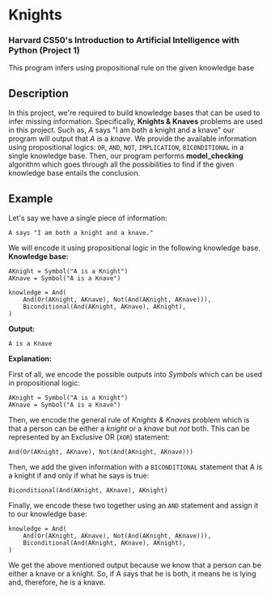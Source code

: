 # Knights
### Harvard CS50's Introduction to Artificial Intelligence with Python (Project 1)
This program infers using propositional rule on the given knowledge base

## Description
In this project, we're required to build knowledge bases that can be used to infer missing information. Specifically, **Knights & Knaves** problems are used in this project. Such as, *A* says "I am both a knight and a knave" our program will output that *A* is a *knave*. We provide the available information using propositional logics: `OR`, `AND`, `NOT`, `IMPLICATION`, `BICONDITIONAL` in a single knowledge base. Then, our program performs **model_checking** algorithm which goes through all the possibilities to find if the given knowledge base entails the conclusion.

## Example
Let's say we have a single piece of information:
```
A says "I am both a knight and a knave."
```
We will encode it using propositional logic in the following knowledge base.
**Knowledge base:**
```
AKnight = Symbol("A is a Knight")
AKnave = Symbol("A is a Knave")

knowledge = And(
    And(Or(AKnight, AKnave), Not(And(AKnight, AKnave))),
    Biconditional(And(AKnight, AKnave), AKnight),
)
```
**Output:**
```
A is a Knave
```
**Explanation:**

First of all, we encode the possible outputs into *Symbols* which can be used in propositional logic:
```
AKnight = Symbol("A is a Knight")
AKnave = Symbol("A is a Knave")
```
Then, we encode the general rule of *Knights & Knaves* problem which is that a person can be either a *knight* or a *knave* but *not* both. This can be represented by an Exclusive OR (`XOR`) statement:
```
And(Or(AKnight, AKnave), Not(And(AKnight, AKnave)))
```
Then, we add the given information with a `BICONDITIONAL` statement that A is a knight if and only if what he says is true:
```
Biconditional(And(AKnight, AKnave), AKnight)
```
Finally, we encode these two together using an `AND` statement and assign it to our knowledge base:
```
knowledge = And(
    And(Or(AKnight, AKnave), Not(And(AKnight, AKnave))),
    Biconditional(And(AKnight, AKnave), AKnight),
)
```
We get the above mentioned output because we know that a person can be either a knave or a knight. So, if A says that he is both, it means he is lying and, therefore, he is a knave.

